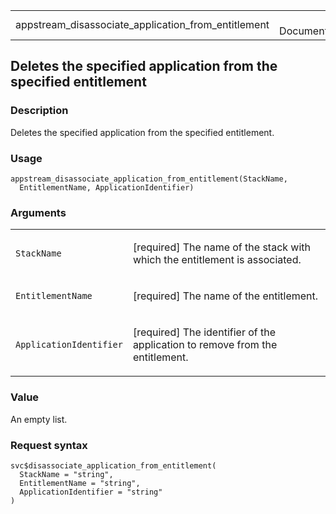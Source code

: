 <table style="width: 100%;">
<tbody>
<tr class="odd">
<td>appstream_disassociate_application_from_entitlement</td>
<td style="text-align: right;">R Documentation</td>
</tr>
</tbody>
</table>

## Deletes the specified application from the specified entitlement

### Description

Deletes the specified application from the specified entitlement.

### Usage

    appstream_disassociate_application_from_entitlement(StackName,
      EntitlementName, ApplicationIdentifier)

### Arguments

<table>
<colgroup>
<col style="width: 35%" />
<col style="width: 65%" />
</colgroup>
<tbody>
<tr class="odd">
<td><code
id="appstream_disassociate_application_from_entitlement_:_StackName">StackName</code></td>
<td><p>[required] The name of the stack with which the entitlement is
associated.</p></td>
</tr>
<tr class="even">
<td><code
id="appstream_disassociate_application_from_entitlement_:_EntitlementName">EntitlementName</code></td>
<td><p>[required] The name of the entitlement.</p></td>
</tr>
<tr class="odd">
<td><code
id="appstream_disassociate_application_from_entitlement_:_ApplicationIdentifier">ApplicationIdentifier</code></td>
<td><p>[required] The identifier of the application to remove from the
entitlement.</p></td>
</tr>
</tbody>
</table>

### Value

An empty list.

### Request syntax

    svc$disassociate_application_from_entitlement(
      StackName = "string",
      EntitlementName = "string",
      ApplicationIdentifier = "string"
    )
